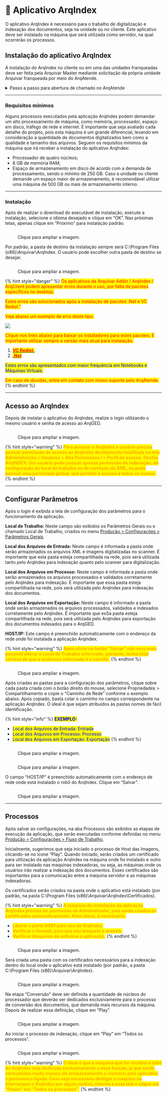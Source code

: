 # 🔹 Aplicativo ArqIndex

O aplicativo ArqIndex é necessário para o trabalho de digitalização e indexação dos documentos, seja na unidade ou no cliente. Este aplicativo deve ser instalado na máquina que será utilizada como servidor, na qual ocorrerão os processos.

## Instalação do aplicativo ArqIndex <a href="#instalacao-do-aplicativo-arqindex" id="instalacao-do-aplicativo-arqindex"></a>

A instalação do ArqIndex no cliente ou em uma das unidades franqueadas deve ser feita pela Arquivar Master mediante solicitação da própria unidade Arquivar franqueada por meio do ArqAtende.

<details>

<summary>Passo a passo para abertura de chamado no ArqAtende</summary>

1. Acesse o site: [https://b24-sd3f59.bitrix24.site/Solicitacoesclientes/](https://b24-sd3f59.bitrix24.site/Solicitacoesclientes/)&#x20;
2. Preencha os campos apresentados na tela:

* _Nome da Empresa_
* _Dados de contato:_ Informe o nome, e-mail e telefone de quem deve receber o retorno do chamado. Essa pessoa precisa ter condições de repassar informações do processo, pois ela poderá ser contata pelos técnicos da Arquivar Master durante a execução do chamado.&#x20;

3. Clique em “Próximo”.
4. No campo “Departamento Atendimento Solicitação” informe o departamento que deve receber sua solicitação.

</details>

***

### Requisitos mínimos <a href="#requisitos-minimos" id="requisitos-minimos"></a>

Alguns processos executados pela aplicação ArqIndex podem demandar um alto processamento de máquina, como memória, processador, espaço em disco, tráfego de rede e internet. É importante que seja avaliado cada detalhe do projeto, pois esta máquina é um grande diferencial, levando em consideração a quantidade de documentos digitalizados bem como a qualidade e tamanho dos arquivos. Seguem os requisitos mínimos da máquina que irá receber a instalação do aplicativo ArqIndex:

* Processador de quatro núcleos;
* 8 GB de memória RAM;
* Espaço de armazenamento em disco de acordo com a demanda de processamento, sendo o mínimo de 250 GB. Caso a unidade ou cliente demande um espaço maior de armazenamento, é recomendável utilizar uma máquina de 500 GB ou mais de armazenamento interno.

***

### Instalação <a href="#instalacao" id="instalacao"></a>

Após de realizar o download do executável de instalação, execute a instalação, selecione o idioma desejado e clique em “OK”. Nas próximas telas, apenas clique em “Próximo” para instalação padrão.

<figure><img src="../../.gitbook/assets/app01.png" alt=""><figcaption><p>Clique para ampliar a imagem.</p></figcaption></figure>

Por padrão, a pasta de destino da instalação sempre será C:\Program Files (x86)\Arquivar\ArqIndex. O usuário pode escolher outra pasta de destino se desejar.

<figure><img src="../../.gitbook/assets/app02.png" alt=""><figcaption><p>Clique para ampliar a imagem.</p></figcaption></figure>

{% hint style="danger" %}
<mark style="color:red;">Os aplicativos da Arquivar Addin / ArqIndex / ArqClient podem apresentar erros durante o uso, por falta de pacotes específicos no desktop.</mark>

<mark style="color:red;">Estes erros são solucionados após a instalação de pacotes .Net e VC Redist."</mark>

<mark style="color:red;">Veja abaixo um exemplo de erro deste tipo:</mark>

![](https://arquivar.gitbook.io/\~gitbook/image?url=https%3A%2F%2F1023047207-files.gitbook.io%2F%7E%2Ffiles%2Fv0%2Fb%2Fgitbook-x-prod.appspot.com%2Fo%2Fspaces%252FtM1xGMYoU6wC7tnUUXEo%252Fuploads%252FiKWqsB9T52cwxnfPd6fl%252Fimage.png%3Falt%3Dmedia%26token%3D1edf8ffd-7b46-4e76-bc88-e5a3daf9d14c\&width=300\&dpr=4\&quality=100\&sign=1a85218b\&sv=1)

<mark style="color:red;">Clique nos links abaixo para baixar os instaladores para estes pacotes. É importante utilizar sempre a versão mais atual para instalação.</mark>

1. [<mark style="color:red;">**VC Redist.**</mark>](https://learn.microsoft.com/pt-br/cpp/windows/latest-supported-vc-redist?view=msvc-170#latest-microsoft-visual-c-redistributable-version)
2. [<mark style="color:red;">**.Net**</mark>](https://dotnet.microsoft.com/pt-br/download/dotnet/3.1)

<mark style="color:blue;">Estes erros são apresentados com maior frequência em Notebooks e Máquinas Virtuais.</mark>

<mark style="color:red;">Em caso de dúvidas, entre em contato com nosso suporte pelo ArqAtende.</mark>
{% endhint %}

***

## Acesso ao ArqIndex <a href="#acesso-ao-arqindex" id="acesso-ao-arqindex"></a>

Depois de instalar o aplicativo do ArqIndex, realize o login utilizando o mesmo usuário e senha de acesso ao ArqGED.

<figure><img src="../../.gitbook/assets/app03.png" alt=""><figcaption><p>Clique para ampliar a imagem.</p></figcaption></figure>



{% hint style="warning" %}
<mark style="color:orange;">**Para acessar o ArqIndex o usuário precisa possuir permissão de acesso ao ArqIndex devidamente habilitada na tela Administração > Usuários > Aba Permissões I > Perfil de acesso: Gestão ArqINDEX. Um usuário pode possuir apenas permissão de indexação, de configuração do local de trabalho ou de correção do XML, ou pode possuir uma permissão global, que permite o acesso a todos os menus.**</mark>
{% endhint %}

***

## Configurar Parâmetros <a href="#configurar-parametros" id="configurar-parametros"></a>

Após o login é exibida a tela de configuração dos parâmetros para o funcionamento da aplicação.

**Local de Trabalho:** Neste campo são exibidos os Parâmetros Gerais ou o chamado Local de Trabalho, criados no menu [Produção > Configurações > Parâmetros Gerais](parametros-gerais.md).

**Local dos Arquivos de Entrada:** Neste campo é informada a pasta onde serão armazenados os arquivos XML e imagens digitalizadas no scanner. É importante que esta pasta esteja compartilhada na rede, pois será utilizada tanto pelo ArqIndex para indexação quanto pelo scanner para digitalização.

**Local dos Arquivos em Processo:** Neste campo é informada a pasta onde serão armazenados os arquivos processados e validados corretamente pelo ArqIndex para indexação. É importante que essa pasta esteja compartilhada na rede, pois será utilizada pelo ArqIndex para indexação dos documentos.

**Local dos Arquivos em Exportação:** Neste campo é informado a pasta onde serão armazenados os arquivos processados, validados e indexados corretamente pelo ArqIndex. É importante que esSa pasta esteja compartilhada na rede, pois será utilizada pelo ArqIndex para exportação dos documentos indexados para o ArqGED.

**HOST/IP:** Este campo é preenchido automaticamente com o endereço da rede onde foi instalada a aplicação ArqIndex.

{% hint style="warning" %}
<mark style="color:orange;">**Após clicar no botão "Salvar" não será mais possível alterar o Local de Trabalho informado, portanto, tenha total certeza de que o endereço informado é o correto.**</mark>
{% endhint %}

<figure><img src="../../.gitbook/assets/app05.png" alt=""><figcaption><p>Clique para ampliar a imagem.</p></figcaption></figure>

Após criadas as pastas para a configuração dos parâmetros, clique sobre cada pasta criada com o botão direito do mouse, selecione Propriedades > Compartilhamento e copie o “Caminho de Rede” conforme o exemplo abaixo. Após copiado, basta colar o caminho no campo correspondente na aplicação ArqIndex. O ideal é que sejam atribuídos às pastas nomes de fácil identificação.

{% hint style="info" %}
<mark style="color:blue;">**EXEMPLO:**</mark>&#x20;

* <mark style="color:blue;">Local dos Arquivos de Entrada: Entrada</mark>
* <mark style="color:blue;">Local dos Arquivos em Processo: Processo</mark>
* <mark style="color:blue;">Local dos Arquivos em Exportação: Exportação</mark>
{% endhint %}

<figure><img src="../../.gitbook/assets/app06.png" alt=""><figcaption><p>Clique para ampliar a imagem.</p></figcaption></figure>

<figure><img src="../../.gitbook/assets/app07.png" alt=""><figcaption><p>Clique para ampliar a imagem.</p></figcaption></figure>

O campo “HOST/IP” é preenchido automaticamente com o endereço de rede onde está instalado o robô do ArqIndex. Clique em “Salvar”.

<figure><img src="../../.gitbook/assets/app08.png" alt=""><figcaption><p>Clique para ampliar a imagem.</p></figcaption></figure>

***

## Processos <a href="#processos" id="processos"></a>

Após salvar as configurações, na aba Processos são exibidos as etapas de execução da aplicação, que serão executadas conforme definidas no menu [Produção > Configurações > Fluxo de Trabalho](fluxo-de-trabalho.md).

Inicialmente, sugerimos que seja iniciado o processo de Host das Imagens, clicando-se no ícone “Play”. Quando iniciado, serão criados um certificado para utilização da aplicação ArqIndex na máquina onde foi instalado e outro para ser instalado nas maquinas indexadoras, ou seja, as máquinas onde os usuários irão realizar a indexação dos documentos. Esses certificados são importantes para a comunicação entre a máquina servidor e as máquinas indexadoras.

Os certificados serão criados na pasta onde o aplicativo está instalado (por padrão, na pasta C:\Program Files (x86)\Arquivar\ArqIndex\Certificados).

{% hint style="warning" %}
<mark style="color:orange;">**A máquina de instalação da aplicação ArqIndex precisa ter permissão de Administrador, pois serão criados os certificados automaticamente. Além disso, é necessário:**</mark>

* <mark style="color:orange;">**Liberar a porta 8087 para uso do ArqIndex;**</mark>
* <mark style="color:orange;">**Verificar o firewall, para que não bloqueie o acesso;**</mark>
* <mark style="color:orange;">**Verificar bloqueios de antivírus à aplicação.**</mark>
{% endhint %}

<figure><img src="../../.gitbook/assets/app10.png" alt=""><figcaption><p>Clique para ampliar a imagem.</p></figcaption></figure>

Será criada uma pasta com os certificados necessários para a indexação dentro do local onde o aplicativo está instalado (por padrão, a pasta C:\Program Files (x86)\Arquivar\ArqIndex).

<figure><img src="../../.gitbook/assets/app09.png" alt=""><figcaption><p>Clique para ampliar a imagem.</p></figcaption></figure>

Na etapa “Conversão” deve ser definida a quantidade de núcleos do processador que deverão ser dedicados exclusivamente para o processo de conversão dos documentos, que demanda mais recursos da máquina. Depois de realizar essa definição, clique em “Play”.

<figure><img src="../../.gitbook/assets/app11.png" alt=""><figcaption><p>Clique para ampliar a imagem.</p></figcaption></figure>

Ao iniciar o processo de indexação, clique em “Play” em “Todos os processos”.

<figure><img src="../../.gitbook/assets/app12.png" alt=""><figcaption><p>Clique para ampliar a imagem.</p></figcaption></figure>

{% hint style="warning" %}
<mark style="color:orange;">**O ideal é que a máquina que for receber o robô do ArqIndex seja dedicada exclusivamente a essa função, já que serão consumidos muito espaço de armazenamento e memória pelo aplicativo e permaneça ligada. Caso seja necessário desligar a máquina ou interromper o ArqIndex por algum motivo, retorne a essa tela e clique em “Pause” em “Todos os processos”.**</mark>
{% endhint %}
